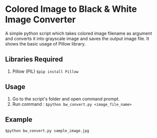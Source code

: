 # Colored Image to Black & White Image Converter
A simple python script which takes colored image filename as argument and converts it into grayscale image and saves the output image file. It shows the basic usage of Pillow library.

## Libraries Required
1. Pillow (PIL)
`$pip install Pillow`

## Usage
1. Go to the script's folder and open command prompt.
2. Run command : `$python bw_convert.py <image_file_name>`

## Example
`$python bw_convert.py sample_image.jpg`
